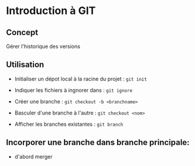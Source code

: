 # Introduction à GIT

## Concept

Gérer l'historique des versions

## Utilisation

- Initialiser un dépot local à la racine du projet : `git init`   
- Indiquer les fichiers à ingnorer dans : `git ignore` 

- Créer une branche : `git checkout -b <branchname>` 
- Basculer d'une branche à l'autre : `git checkout <nom>`
- Afficher les branches existantes : `git branch`

## Incorporer une branche dans branche principale:

- d'abord merger 
